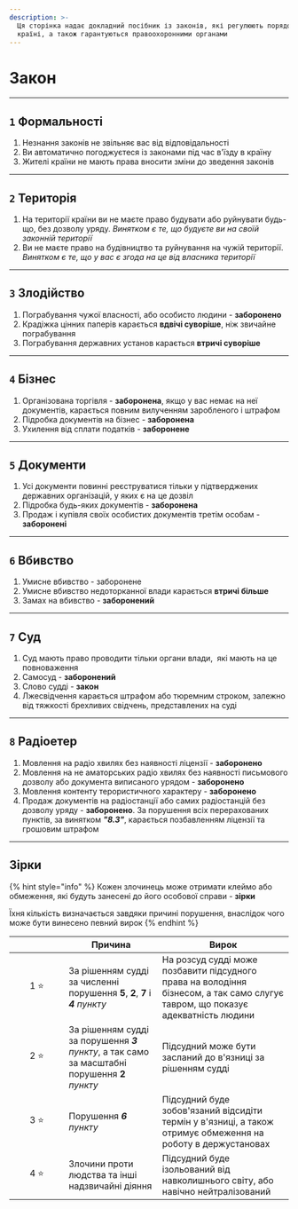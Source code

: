 ```yaml
---
description: >-
  Ця сторінка надає докладний посібник із законів, які регулюють порядок у
  країні, а також гарантуються правоохоронними органами
---
```


# Закон

***

## &#x20;`1`  Формальності

1. Незнання законів не звільняє вас від відповідальності
2. Ви автоматично погоджуєтеся із законами під час в'їзду в країну
3. Жителі країни не мають права вносити зміни до зведення законів

***

## &#x20;`2`  Територія

1. На території країни ви не маєте право будувати або руйнувати будь-що, без дозволу уряду. _Винятком є те, що будуєте ви на своїй законній території_
2. Ви не маєте право на будівництво та руйнування на чужій території. _Винятком є те, що у вас є згода на це від власника території_

***

## &#x20;`3`  Злодійство

1. Пограбування чужої власності, або особисто людини - ᠌**заборонено**
2. Крадіжка цінних паперів карається **вдвічі суворіше**, ніж звичайне пограбування
3. Пограбування державних установ карається **втричі суворіше**

***

## &#x20;`4`  Бізнес

1. Організована торгівля - **заборонена**, якщо у вас немає на неї документів, карається повним вилученням заробленого і штрафом
2. Підробка документів на бізнес - **заборонена**
3. Ухилення від сплати податків - **заборонене**

***

## &#x20;`5`  Документи

1. Усі документи повинні реєструватися тільки у підтверджених державних організацій, у яких є на це дозвіл
2. Підробка будь-яких документів - **заборонена**
3. Продаж і купівля своїх особистих документів третім особам - **заборонені**

***

## &#x20;`6`  Вбивство

1. Умисне вбивство - заборонене
2. Умисне вбивство недоторканної влади карається **втричі більше**
3. Замах на вбивство - **заборонений**

***

## &#x20;`7`  Суд

1. Суд мають право проводити тільки органи влади, ᠌ які мають на це повноваження
2. Самосуд - **заборонений**
3. Слово судді - **закон**
4. Лжесвідчення карається штрафом або тюремним строком, залежно від тяжкості брехливих свідчень, представлених на суді

***

## &#x20;`8`  Радіоетер

1. Мовлення на радіо хвилях без наявності ліцензії - **заборонено**
2. Мовлення на не аматорських радіо хвилях без наявності письмового дозволу або документа виписаного урядом - **заборонено**
3. Мовлення контенту терористичного характеру - **заборонено**
4. Продаж документів на радіостанції або самих радіостанцій без дозволу уряду - **заборонено**. За порушення всіх перерахованих пунктів, за винятком _**"8.3"**_, карається позбавленням ліцензії та грошовим штрафом

***

## Зірки

{% hint style="info" %}
Кожен злочинець може отримати клеймо або обмеження, які будуть занесені до його особової справи - **зірки**&#x20;

Їхня кількість визначається завдяки причині порушення, внаслідок чого може бути винесено певний вирок
{% endhint %}

<table><thead><tr><th width="83.33333333333331" align="center"> </th><th>Причина</th><th>Вирок</th></tr></thead><tbody><tr><td align="center">1 <span data-gb-custom-inline data-tag="emoji" data-code="2b50">⭐</span></td><td>За рішенням судді за численні порушення <strong>5</strong>, <strong>2</strong>, <strong>7</strong> і <em><strong>4</strong></em> <em>пункту</em></td><td>На розсуд судді може позбавити підсудного права на володіння бізнесом, а так само слугує тавром, що показує адекватність людини</td></tr><tr><td align="center">2 <span data-gb-custom-inline data-tag="emoji" data-code="2b50">⭐</span></td><td>За рішенням судді за порушення <em><strong>3</strong> пункту</em>, а так само за масштабні порушення <strong>2</strong> <em>пункту</em></td><td>Підсудний може бути засланий до в'язниці за рішенням судді</td></tr><tr><td align="center">3 <span data-gb-custom-inline data-tag="emoji" data-code="2b50">⭐</span></td><td>Порушення <em><strong>6</strong> пункту</em></td><td>Підсудний буде зобов'язаний відсидіти термін у в'язниці, а також отримує обмеження на роботу в держустановах</td></tr><tr><td align="center">4 <span data-gb-custom-inline data-tag="emoji" data-code="2b50">⭐</span></td><td>Злочини проти людства та інші надзвичайні діяння</td><td>Підсудний буде ізольований від навколишнього світу, або навічно нейтралізований</td></tr></tbody></table>
